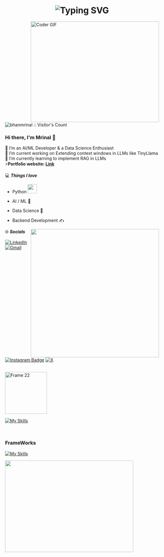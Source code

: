 <h1 align="center"><img src="https://readme-typing-svg.demolab.com?font=Fira+Code&pause=1000&color=9B72FF&random=false&width=435&lines=%22Learning%2C+Living%2C+Leveling+Up.%22" alt="Typing SVG" />
</h1>

<img align="right" src="https://github.com/rajaprerak/rajaprerak/blob/master/developer.gif" alt="Coder GIF" width="420" height="330">
<img src="https://profile-counter.glitch.me/{bhanmrinal}/count.svg" alt="bhanmrinal :: Visitor's Count" />

### Hi there, I'm Mrinal 👋
🔭 I’m an AI/ML Developer & a Data Science Enthusiast<br>
🎯 I’m current working on Extending context windows in LLMs like TinyLlama<br>
🌱 I’m currently learning to implement RAG in LLMs <br>
⚡**Portfolio website: [Link](https://bhanmrinal-github-io.vercel.app/)**

💻 ***Things I love***
- Python <img src="https://media.giphy.com/media/WUlplcMpOCEmTGBtBW/giphy.gif" width="30">
- AI / ML 🤖
- Data Science 🔬
- Backend Development ✍️

    <a href="https://github.com/anuraghazra/github-readme-stats" title="Go to Source">
      <img align="right" width=420 height="auto" src= "https://github-readme-stats.vercel.app/api/top-langs/?username=bhanmrinal&theme=dark&show_icons=true&hide_border=true&layout=compact"/>
    </a>
      
    

🌐 ***Socials***<br><br>
[![LinkedIn](https://img.shields.io/badge/linkedin-%230077B5.svg?style=for-the-badge&logo=linkedin&logoColor=white)](https://www.linkedin.com/in/mrinal-bhan/)
[![Gmail](https://img.shields.io/badge/Gmail-D14836?style=for-the-badge&logo=gmail&logoColor=white)](mailto:bhanmrinal@gmail.com) 
[![Instagram Badge](https://img.shields.io/badge/Instagram-E4405F?style=for-the-badge&logo=instagram&logoColor=white)](https://www.instagram.com/mrinalbhan/)
[![X](https://img.shields.io/badge/X-%23000000.svg?style=for-the-badge&logo=X&logoColor=white)](https://twitter.com/oompaloompa)
<br><br>



<img width="137" alt="Frame 22" src="https://github.com/vinodjangid07/vinodjangid07/assets/86096184/96fc909c-2e49-4d81-8f7e-b46471d60e53">
<br>

[![My Skills](https://skillicons.dev/icons?i=py,c,cpp,django,mysql,opencv,r,selenium,fastapi,flask,git,github,graphql,html,css,jquery,latex,matlab,mongodb&perline=7)](https://skillicons.dev)


<br>
    
### FrameWorks
[![My Skills](https://skillicons.dev/icons?i=anaconda,aws,azure,firebase,gcp,linux,notion,obsidian,ps,ai,powershell,sklearn,tensorflow,vscode&perline=7)](https://skillicons.dev)

<a>
    <img align="left" width=420 height="300" src= "https://github-readme-streak-stats.herokuapp.com/?user=bhanmrinal&theme=dark&hide_border=true"/>
</a>



